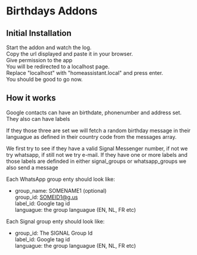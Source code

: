 # Birthdays Addons

## Initial Installation
Start the addon and watch the log.<br>
Copy the url displayed and paste it in your browser.<br>
Give permission to the app<br>
You will be redirected to a localhost page.<br>
Replace "localhost" with "homeassistant.local" and press enter.<br>
You should be good to go now.<br>

## How it works
Google contacts can have an birthdate, phonenumber and address set.<br>
They also can have labels<br>

If they those three are set we will fetch a random birthday message in their languague as defined in their country code from the messages array.

We first try to see if they have a valid Signal Messenger number, if not we try whatsapp, if still not we try e-mail.
If they have one or more labels and those labels are definded in either signal_groups or whatsapp_groups we also send a message

Each WhatsApp group enty should look like:
- group_name: SOMENAME1 (optional)<br>
  group_id: SOMEID1@g.us<br>
  label_id: Google tag id<br>
  languague: the group languague (EN, NL, FR etc)<br>

Each Signal group enty should look like:
- group_id: The SIGNAL Group Id<br>
  label_id: Google tag id<br>
  languague: the group languague (EN, NL, FR etc)<br>
